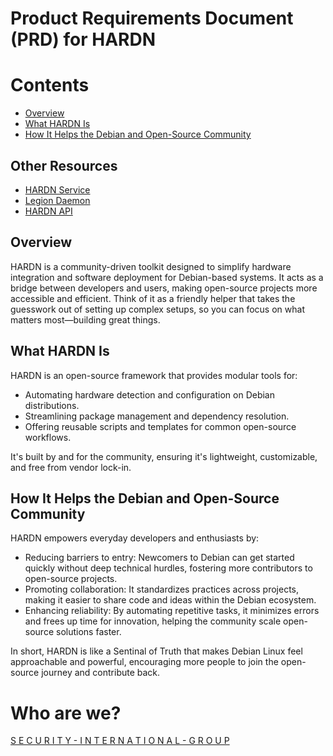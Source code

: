 # Product Requirements Document (PRD) for HARDN

# Contents

- [Overview](#overview)
- [What HARDN Is](#what-hardn-is)
- [How It Helps the Debian and Open-Source Community](#how-it-helps-the-debian-and-open-source-community)

## Other Resources

- [HARDN Service](hardn-service.md)
- [Legion Daemon](legion-daemon.md)
- [HARDN API](hardn-api.md)

## Overview
HARDN is a community-driven toolkit designed to simplify hardware integration and software deployment for Debian-based systems. It acts as a bridge between developers and users, making open-source projects more accessible and efficient. Think of it as a friendly helper that takes the guesswork out of setting up complex setups, so you can focus on what matters most—building great things.

## What HARDN Is
HARDN is an open-source framework that provides modular tools for:
- Automating hardware detection and configuration on Debian distributions.
- Streamlining package management and dependency resolution.
- Offering reusable scripts and templates for common open-source workflows.

It's built by and for the community, ensuring it's lightweight, customizable, and free from vendor lock-in.

## How It Helps the Debian and Open-Source Community
HARDN empowers everyday developers and enthusiasts by:
- Reducing barriers to entry: Newcomers to Debian can get started quickly without deep technical hurdles, fostering more contributors to open-source projects.
- Promoting collaboration: It standardizes practices across projects, making it easier to share code and ideas within the Debian ecosystem.
- Enhancing reliability: By automating repetitive tasks, it minimizes errors and frees up time for innovation, helping the community scale open-source solutions faster.

In short, HARDN is like a Sentinal of Truth that makes Debian Linux feel approachable and powerful, encouraging more people to join the open-source journey and contribute back.

# Who are we?
[S E C U R I T Y - I N T E R N A T I O N A L - G R O U P](https://securityinternationalgroup.org)
